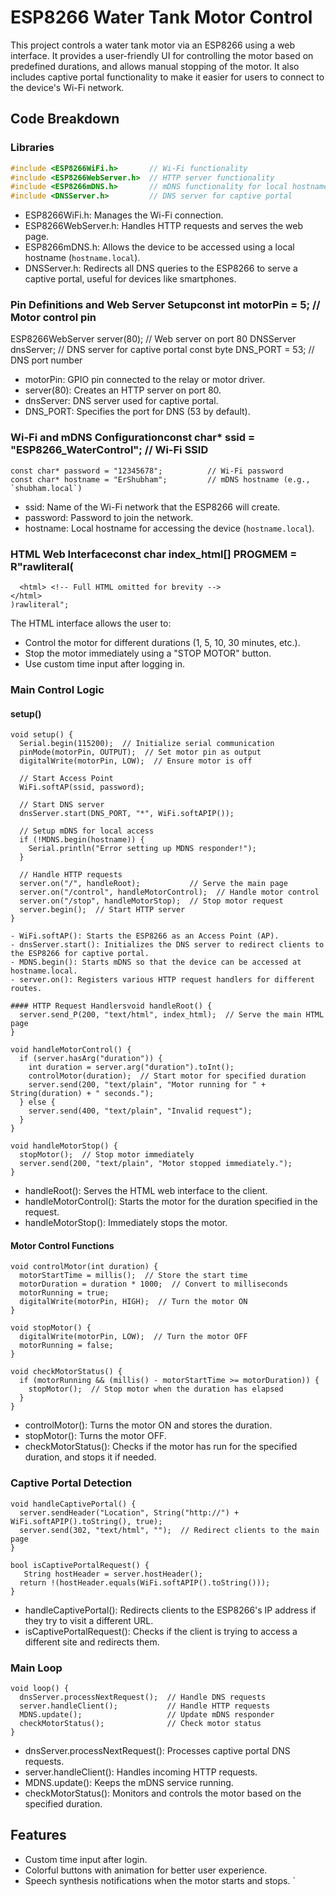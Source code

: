 

# ESP8266 Water Tank Motor Control

This project controls a water tank motor via an ESP8266 using a web interface. It provides a user-friendly UI for controlling the motor based on predefined durations, and allows manual stopping of the motor. It also includes captive portal functionality to make it easier for users to connect to the device's Wi-Fi network.

## Code Breakdown

### Libraries
```cpp
#include <ESP8266WiFi.h>       // Wi-Fi functionality
#include <ESP8266WebServer.h>  // HTTP server functionality
#include <ESP8266mDNS.h>       // mDNS functionality for local hostname
#include <DNSServer.h>         // DNS server for captive portal
```
- ESP8266WiFi.h: Manages the Wi-Fi connection.
- ESP8266WebServer.h: Handles HTTP requests and serves the web page.
- ESP8266mDNS.h: Allows the device to be accessed using a local hostname (`hostname.local`).
- DNSServer.h: Redirects all DNS queries to the ESP8266 to serve a captive portal, useful for devices like smartphones.

### Pin Definitions and Web Server Setupconst int motorPin = 5;  // Motor control pin
ESP8266WebServer server(80);  // Web server on port 80
DNSServer dnsServer;          // DNS server for captive portal
const byte DNS_PORT = 53;     // DNS port number

- motorPin: GPIO pin connected to the relay or motor driver.
- server(80): Creates an HTTP server on port 80.
- dnsServer: DNS server used for captive portal.
- DNS_PORT: Specifies the port for DNS (53 by default).

### Wi-Fi and mDNS Configurationconst char* ssid = "ESP8266_WaterControl";  // Wi-Fi SSID

```
const char* password = "12345678";          // Wi-Fi password
const char* hostname = "ErShubham";         // mDNS hostname (e.g., `shubham.local`)

```
- ssid: Name of the Wi-Fi network that the ESP8266 will create.
- password: Password to join the network.
- hostname: Local hostname for accessing the device (`hostname.local`).

### HTML Web Interfaceconst char index_html[] PROGMEM = R"rawliteral(

```
  <html> <!-- Full HTML omitted for brevity -->
</html>
)rawliteral";

```
The HTML interface allows the user to:
- Control the motor for different durations (1, 5, 10, 30 minutes, etc.).
- Stop the motor immediately using a "STOP MOTOR" button.
- Use custom time input after logging in.

### Main Control Logic
#### setup()


```
void setup() {
  Serial.begin(115200);  // Initialize serial communication
  pinMode(motorPin, OUTPUT);  // Set motor pin as output
  digitalWrite(motorPin, LOW);  // Ensure motor is off

  // Start Access Point
  WiFi.softAP(ssid, password);

  // Start DNS server
  dnsServer.start(DNS_PORT, "*", WiFi.softAPIP());

  // Setup mDNS for local access
  if (!MDNS.begin(hostname)) {
    Serial.println("Error setting up MDNS responder!");
  }

  // Handle HTTP requests
  server.on("/", handleRoot);           // Serve the main page
  server.on("/control", handleMotorControl);  // Handle motor control
  server.on("/stop", handleMotorStop);  // Stop motor request
  server.begin();  // Start HTTP server
}

- WiFi.softAP(): Starts the ESP8266 as an Access Point (AP).
- dnsServer.start(): Initializes the DNS server to redirect clients to the ESP8266 for captive portal.
- MDNS.begin(): Starts mDNS so that the device can be accessed at hostname.local.
- server.on(): Registers various HTTP request handlers for different routes.

#### HTTP Request Handlersvoid handleRoot() {
  server.send_P(200, "text/html", index_html);  // Serve the main HTML page
}

void handleMotorControl() {
  if (server.hasArg("duration")) {
    int duration = server.arg("duration").toInt();
    controlMotor(duration);  // Start motor for specified duration
    server.send(200, "text/plain", "Motor running for " + String(duration) + " seconds.");
  } else {
    server.send(400, "text/plain", "Invalid request");
  }
}

void handleMotorStop() {
  stopMotor();  // Stop motor immediately
  server.send(200, "text/plain", "Motor stopped immediately.");
}

```

- handleRoot(): Serves the HTML web interface to the client.
- handleMotorControl(): Starts the motor for the duration specified in the request.
- handleMotorStop(): Immediately stops the motor.

#### Motor Control Functions

```
void controlMotor(int duration) {
  motorStartTime = millis();  // Store the start time
  motorDuration = duration * 1000;  // Convert to milliseconds
  motorRunning = true;
  digitalWrite(motorPin, HIGH);  // Turn the motor ON
}

```

```
void stopMotor() {
  digitalWrite(motorPin, LOW);  // Turn the motor OFF
  motorRunning = false;
}

```
```
void checkMotorStatus() {
  if (motorRunning && (millis() - motorStartTime >= motorDuration)) {
    stopMotor();  // Stop motor when the duration has elapsed
  }
}

```
- controlMotor(): Turns the motor ON and stores the duration.
- stopMotor(): Turns the motor OFF.
- checkMotorStatus(): Checks if the motor has run for the specified duration, and stops it if needed.

### Captive Portal Detection

```
void handleCaptivePortal() {
  server.sendHeader("Location", String("http://") + WiFi.softAPIP().toString(), true);
  server.send(302, "text/html", "");  // Redirect clients to the main page
}

```

```
bool isCaptivePortalRequest() {
   String hostHeader = server.hostHeader();
  return !(hostHeader.equals(WiFi.softAPIP().toString()));
}

```
- handleCaptivePortal(): Redirects clients to the ESP8266's IP address if they try to visit a different URL.
- isCaptivePortalRequest(): Checks if the client is trying to access a different site and redirects them.

### Main Loop

```
void loop() {
  dnsServer.processNextRequest();  // Handle DNS requests
  server.handleClient();           // Handle HTTP requests
  MDNS.update();                   // Update mDNS responder
  checkMotorStatus();              // Check motor status
}

```
- dnsServer.processNextRequest(): Processes captive portal DNS requests.
- server.handleClient(): Handles incoming HTTP requests.
- MDNS.update(): Keeps the mDNS service running.
- checkMotorStatus(): Monitors and controls the motor based on the specified duration.

## Features
- Custom time input after login.
- Colorful buttons with animation for better user experience.
- Speech synthesis notifications when the motor starts and stops.
`
